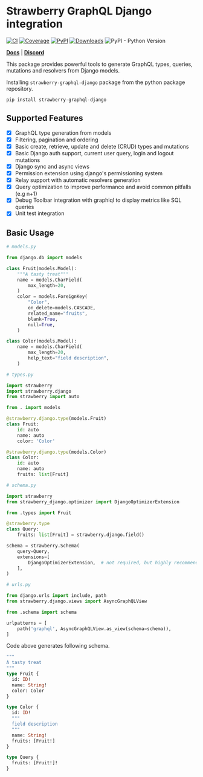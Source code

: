 # Strawberry GraphQL Django integration

[![CI](https://github.com/la4de/strawberry-graphql-django/actions/workflows/main.yml/badge.svg)](https://github.com/la4de/strawberry-graphql-django/actions/workflows/main.yml)
[![Coverage](https://codecov.io/gh/strawberry-graphql/strawberry-graphql-django/branch/main/graph/badge.svg?token=JNH6PUYh3e)](https://codecov.io/gh/strawberry-graphql/strawberry-graphql-django)
[![PyPI](https://img.shields.io/pypi/v/strawberry-graphql-django)](https://pypi.org/project/strawberry-graphql-django/)
[![Downloads](https://pepy.tech/badge/strawberry-graphql-django)](https://pepy.tech/project/strawberry-graphql-django)
![PyPI - Python Version](https://img.shields.io/pypi/pyversions/strawberry-graphql-django)

[**Docs**](https://strawberry-graphql.github.io/strawberry-graphql-django/) | [**Discord**](https://strawberry.rocks/discord)

This package provides powerful tools to generate GraphQL types, queries,
mutations and resolvers from Django models.

Installing `strawberry-graphql-django` package from the python package repository.

```shell
pip install strawberry-graphql-django
```

## Supported Features

- [x] GraphQL type generation from models
- [x] Filtering, pagination and ordering
- [x] Basic create, retrieve, update and delete (CRUD) types and mutations
- [x] Basic Django auth support, current user query, login and logout mutations
- [x] Django sync and async views
- [x] Permission extension using django's permissioning system
- [x] Relay support with automatic resolvers generation
- [x] Query optimization to improve performance and avoid common pitfalls (e.g n+1)
- [x] Debug Toolbar integration with graphiql to display metrics like SQL queries
- [x] Unit test integration

## Basic Usage

```python
# models.py

from django.db import models

class Fruit(models.Model):
    """A tasty treat"""
    name = models.CharField(
        max_length=20,
    )
    color = models.ForeignKey(
        "Color",
        on_delete=models.CASCADE,
        related_name="fruits",
        blank=True,
        null=True,
    )

class Color(models.Model):
    name = models.CharField(
        max_length=20,
        help_text="field description",
    )
```

```python
# types.py

import strawberry
import strawberry.django
from strawberry import auto

from . import models

@strawberry.django.type(models.Fruit)
class Fruit:
    id: auto
    name: auto
    color: 'Color'

@strawberry.django.type(models.Color)
class Color:
    id: auto
    name: auto
    fruits: list[Fruit]
```

```python
# schema.py

import strawberry
from strawberry_django.optimizer import DjangoOptimizerExtension

from .types import Fruit

@strawberry.type
class Query:
    fruits: list[Fruit] = strawberry.django.field()

schema = strawberry.Schema(
    query=Query,
    extensions=[
        DjangoOptimizerExtension,  # not required, but highly recommended
    ],
)
```

```python
# urls.py

from django.urls import include, path
from strawberry.django.views import AsyncGraphQLView

from .schema import schema

urlpatterns = [
    path('graphql', AsyncGraphQLView.as_view(schema=schema)),
]
```

Code above generates following schema.

```graphql
"""
A tasty treat
"""
type Fruit {
  id: ID!
  name: String!
  color: Color
}

type Color {
  id: ID!
  """
  field description
  """
  name: String!
  fruits: [Fruit!]
}

type Query {
  fruits: [Fruit!]!
}
```
